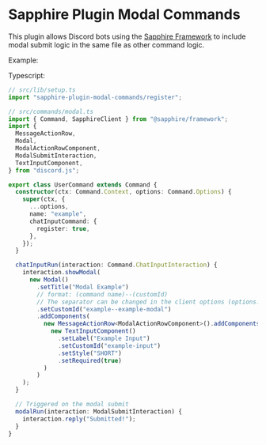 # Sapphire Plugin Modal Commands

This plugin allows Discord bots using the [Sapphire Framework](https://npmjs.com/package/@sapphire/framework) to include modal submit logic in the same file as other command logic.

Example:

Typescript:

```ts
// src/lib/setup.ts
import "sapphire-plugin-modal-commands/register";

// src/commands/modal.ts
import { Command, SapphireClient } from "@sapphire/framework";
import {
  MessageActionRow,
  Modal,
  ModalActionRowComponent,
  ModalSubmitInteraction,
  TextInputComponent,
} from "discord.js";

export class UserCommand extends Command {
  constructor(ctx: Command.Context, options: Command.Options) {
    super(ctx, {
      ...options,
      name: "example",
      chatInputCommand: {
        register: true,
      },
    });
  }

  chatInputRun(interaction: Command.ChatInputInteraction) {
    interaction.showModal(
      new Modal()
        .setTitle("Modal Example")
        // format: (command name)--(customId)
        // The separator can be changed in the client options (options.modalCommands.separator)
        .setCustomId("example--example-modal")
        .addComponents(
          new MessageActionRow<ModalActionRowComponent>().addComponents(
            new TextInputComponent()
              .setLabel("Example Input")
              .setCustomId("example-input")
              .setStyle("SHORT")
              .setRequired(true)
          )
        )
    );
  }

  // Triggered on the modal submit
  modalRun(interaction: ModalSubmitInteraction) {
    interaction.reply("Submitted!");
  }
}
```

